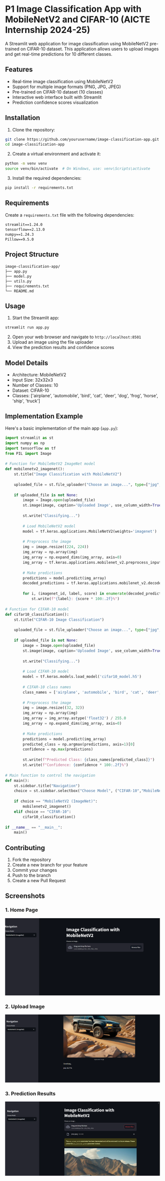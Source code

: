 # P1 Image Classification App with MobileNetV2 and CIFAR-10 (AICTE Internship 2024-25)

A Streamlit web application for image classification using MobileNetV2 pre-trained on CIFAR-10 dataset. This application allows users to upload images and get real-time predictions for 10 different classes.

## Features

- Real-time image classification using MobileNetV2
- Support for multiple image formats (PNG, JPG, JPEG)
- Pre-trained on CIFAR-10 dataset (10 classes)
- Interactive web interface built with Streamlit
- Prediction confidence scores visualization

## Installation

1. Clone the repository:
```bash
git clone https://github.com/yourusername/image-classification-app.git
cd image-classification-app
```

2. Create a virtual environment and activate it:
```bash
python -m venv venv
source venv/bin/activate  # On Windows, use: venv\Scripts\activate
```

3. Install the required dependencies:
```bash
pip install -r requirements.txt
```

## Requirements

Create a `requirements.txt` file with the following dependencies:
```
streamlit==1.24.0
tensorflow==2.13.0
numpy==1.24.3
Pillow==9.5.0
```

## Project Structure

```
image-classification-app/
├── app.py
├── model.py
├── utils.py
├── requirements.txt
└── README.md
```

## Usage

1. Start the Streamlit app:
```bash
streamlit run app.py
```

2. Open your web browser and navigate to `http://localhost:8501`
3. Upload an image using the file uploader
4. View the prediction results and confidence scores

## Model Details

- Architecture: MobileNetV2
- Input Size: 32x32x3
- Number of Classes: 10
- Dataset: CIFAR-10
- Classes: ['airplane', 'automobile', 'bird', 'cat', 'deer', 'dog', 'frog', 'horse', 'ship', 'truck']

## Implementation Example

Here's a basic implementation of the main app (`app.py`):

```python
import streamlit as st
import numpy as np
import tensorflow as tf
from PIL import Image

# Function for MobileNetV2 ImageNet model
def mobilenetv2_imagenet():
    st.title("Image Classification with MobileNetV2")
    
    uploaded_file = st.file_uploader("Choose an image...", type=["jpg", "png"])
    
    if uploaded_file is not None:
        image = Image.open(uploaded_file)
        st.image(image, caption='Uploaded Image', use_column_width=True)
        
        st.write("Classifying...")
        
        # Load MobileNetV2 model
        model = tf.keras.applications.MobileNetV2(weights='imagenet')
        
        # Preprocess the image
        img = image.resize((224, 224))
        img_array = np.array(img)
        img_array = np.expand_dims(img_array, axis=0)
        img_array = tf.keras.applications.mobilenet_v2.preprocess_input(img_array)
        
        # Make predictions
        predictions = model.predict(img_array)
        decoded_predictions = tf.keras.applications.mobilenet_v2.decode_predictions(predictions, top=1)[0]
        
        for i, (imagenet_id, label, score) in enumerate(decoded_predictions):
            st.write(f"{label}: {score * 100:.2f}%")

# Function for CIFAR-10 model
def cifar10_classification():
    st.title("CIFAR-10 Image Classification")
    
    uploaded_file = st.file_uploader("Choose an image...", type=["jpg", "png"])
    
    if uploaded_file is not None:
        image = Image.open(uploaded_file)
        st.image(image, caption='Uploaded Image', use_column_width=True)
        
        st.write("Classifying...")
        
        # Load CIFAR-10 model
        model = tf.keras.models.load_model('cifar10_model.h5')
        
        # CIFAR-10 class names
        class_names = ['airplane', 'automobile', 'bird', 'cat', 'deer', 'dog', 'frog', 'horse', 'ship', 'truck']
        
        # Preprocess the image
        img = image.resize((32, 32))
        img_array = np.array(img)
        img_array = img_array.astype('float32') / 255.0
        img_array = np.expand_dims(img_array, axis=0)
        
        # Make predictions
        predictions = model.predict(img_array)
        predicted_class = np.argmax(predictions, axis=1)[0]
        confidence = np.max(predictions)
        
        st.write(f"Predicted Class: {class_names[predicted_class]}")
        st.write(f"Confidence: {confidence * 100:.2f}%")

# Main function to control the navigation
def main():
    st.sidebar.title("Navigation")
    choice = st.sidebar.selectbox("Choose Model", ("CIFAR-10","MobileNetV2 (ImageNet)"))
    
    if choice == "MobileNetV2 (ImageNet)":
        mobilenetv2_imagenet()
    elif choice == "CIFAR-10":
        cifar10_classification()

if __name__ == "__main__":
    main()
```

## Contributing

1. Fork the repository
2. Create a new branch for your feature
3. Commit your changes
4. Push to the branch
5. Create a new Pull Request

## Screenshots

### 1. Home Page
![Home Page](https://github.com/NidaSyeda/P1-Image-Classification/blob/main/Home_page_screenshot.png?raw=true)

### 2. Upload Image
![Upload Image](https://github.com/NidaSyeda/P1-Image-Classification/blob/main/Upload_image_ss.png?raw=true)

### 3. Prediction Results
![Prediction Results](https://github.com/NidaSyeda/P1-Image-Classification/blob/main/predicted_image_ss.png?raw=true)


